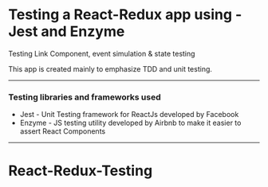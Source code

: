 # Testing a React-Redux app using - Jest and Enzyme
Testing Link Component, event simulation & state testing 

This app is created mainly to emphasize TDD and unit testing.

----------

### Testing libraries and frameworks used

* Jest - Unit Testing framework for ReactJs developed by Facebook
* Enzyme - JS testing utility developed by Airbnb to make it easier to assert React Components

----------


# React-Redux-Testing


